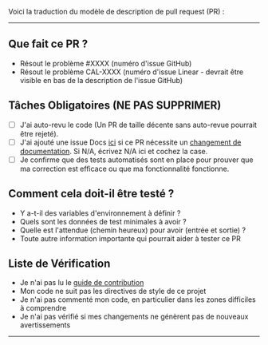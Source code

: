 Voici la traduction du modèle de description de pull request (PR) :

---

## Que fait ce PR ?

<!-- Veuillez inclure un résumé du changement et quel problème est résolu. Veuillez également inclure la motivation et le contexte pertinents. Listez les dépendances nécessaires pour ce changement. -->

- Résout le problème #XXXX (numéro d'issue GitHub)
- Résout le problème CAL-XXXX (numéro d'issue Linear - devrait être visible en bas de la description de l'issue GitHub)

<!-- Veuillez fournir une vidéo Loom pour les changements visuels afin d'accélérer les revues.
 Vidéo Loom : https://www.loom.com/
-->

## Tâches Obligatoires (NE PAS SUPPRIMER)

- [ ] J'ai auto-revu le code (Un PR de taille décente sans auto-revue pourrait être rejeté).
- [ ] J'ai ajouté une issue Docs [ici](https://github.com/calcom/docs/issues/new) si ce PR nécessite un [changement de documentation](https://docs.cal.com/docs). Si N/A, écrivez N/A ici et cochez la case.
- [ ] Je confirme que des tests automatisés sont en place pour prouver que ma correction est efficace ou que ma fonctionnalité fonctionne.

## Comment cela doit-il être testé ?

<!-- Veuillez décrire les tests que vous avez effectués pour vérifier vos modifications. Fournissez des instructions pour que nous puissions reproduire. Veuillez également lister les détails pertinents pour votre configuration de test. Écrivez les détails qui aident à commencer les tests. -->

- Y a-t-il des variables d'environnement à définir ?
- Quels sont les données de test minimales à avoir ?
- Quelle est l'attendue (chemin heureux) pour avoir (entrée et sortie) ?
- Toute autre information importante qui pourrait aider à tester ce PR

## Liste de Vérification

<!-- Supprimez les points ci-dessous qui ne s'appliquent pas à vous -->

- Je n'ai pas lu le [guide de contribution](https://github.com/calcom/cal.com/blob/main/CONTRIBUTING.md)
- Mon code ne suit pas les directives de style de ce projet
- Je n'ai pas commenté mon code, en particulier dans les zones difficiles à comprendre
- Je n'ai pas vérifié si mes changements ne génèrent pas de nouveaux avertissements

---